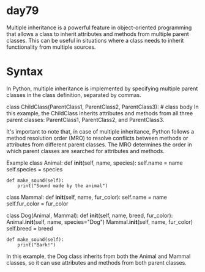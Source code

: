 # day79

<!-- Multiple Inheritance in Python -->
Multiple inheritance is a powerful feature in object-oriented programming that allows a class to inherit attributes and methods from multiple parent classes. This can be useful in situations where a class needs to inherit functionality from multiple sources.

# Syntax
In Python, multiple inheritance is implemented by specifying multiple parent classes in the class definition, separated by commas.

class ChildClass(ParentClass1, ParentClass2, ParentClass3):
    # class body
In this example, the ChildClass inherits attributes and methods from all three parent classes: ParentClass1, ParentClass2, and ParentClass3.

It's important to note that, in case of multiple inheritance, Python follows a method resolution order (MRO) to resolve conflicts between methods or attributes from different parent classes. The MRO determines the order in which parent classes are searched for attributes and methods.

Example
class Animal:
    def __init__(self, name, species):
        self.name = name
        self.species = species
        
    def make_sound(self):
        print("Sound made by the animal")
        
class Mammal:
    def __init__(self, name, fur_color):
        self.name = name
        self.fur_color = fur_color
        
class Dog(Animal, Mammal):
    def __init__(self, name, breed, fur_color):
        Animal.__init__(self, name, species="Dog")
        Mammal.__init__(self, name, fur_color)
        self.breed = breed
        
    def make_sound(self):
        print("Bark!")
In this example, the Dog class inherits from both the Animal and Mammal classes, so it can use attributes and methods from both parent classes.